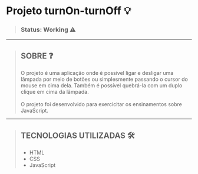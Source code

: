 # Projeto turnOn-turnOff 💡
>### Status: Working ⚠️

---

>## SOBRE ❓
> O projeto é uma aplicação onde é possivel ligar e desligar uma lâmpada por meio de botões ou simplesmente passando o cursor do mouse em cima dela. Também é possível quebrá-la com um duplo clique em cima da lâmpada. <br><br> O projeto foi desenvolvido para exercicitar os ensinamentos sobre JavaScript.


---
>## TECNOLOGIAS UTILIZADAS 🛠️
>* HTML
>* CSS
>* JavaScript

